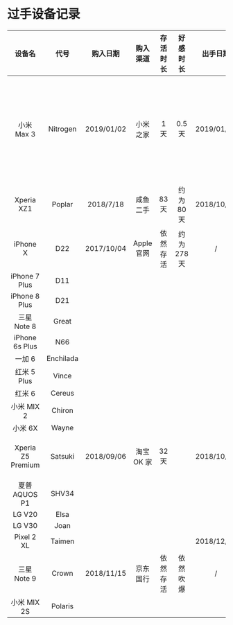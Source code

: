 # 过手设备记录

设备名 | 代号 | 购入日期 | 购入渠道 | 存活时长 | 好感时长 | 出手日期 | 出手方式 | 评价
:----: | :----: | :----: | :----: | :----: | :----: | :----: | :----: | :----: 
小米 Max 3 | Nitrogen | 2019/01/02 | 小米之家 | 1 天 | 0.5 天 | 2019/01/03 | 谎称给丈母娘买新手机 | 吹爆
Xperia XZ1 | Poplar | 2018/7/18 | 咸鱼二手 | 83 天 | 约为 80 天 | 2018/10/09 | 咸鱼自刀 | 让我无欲无求啊
iPhone X | D22 | 2017/10/04 | Apple 官网 | 依然存活 | 约为 278 天 | / | / | iPhone X 的 OLED 是最好的
iPhone 7 Plus| D11 | | | | | | | 
iPhone 8 Plus| D21 | | | | | | | 
三星 Note 8 | Great | | | | | | | 
iPhone 6s Plus | N66 | | | | | | | 
一加 6 | Enchilada | | | | | | | 
红米 5 Plus | Vince | | | | | | | 
红米 6 | Cereus | | | | | | | 
小米 MIX 2 | Chiron | | | | | | | 
小米 6X | Wayne | | | | | | | 
Xperia Z5 Premium | Satsuki | 2018/09/06 | 淘宝 OK 家 | 32 天 | | 2018/10/08 | 咸鱼自刀 |
夏普 AQUOS P1 | SHV34 | | | | | | | 
LG V20 | Elsa | | | | | | | 
LG V30 | Joan | | | | | | | 
Pixel 2 XL | Taimen | | | | | 2018/12/29 | | 
三星 Note 9 | Crown | 2018/11/15 | 京东国行 | 依然存活 | 依然吹爆 | / | / | Samsung Galaxy Note 9 真香。。。
小米 MIX 2S | Polaris | | | | | | | 
